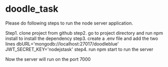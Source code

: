 # doodle_task

Please do following steps to run the node server application.

Step1. clone project from github
step2. go to project directory and run npm install to install the dependency
step3. create a .env file and add the two lines
	dbURL='mongodb://localhost:27017/doodleblue'
	JWT_SECRET_KEY='nodejstask'
step4. run npm start to run the server

Now the server will run on the port 7000
